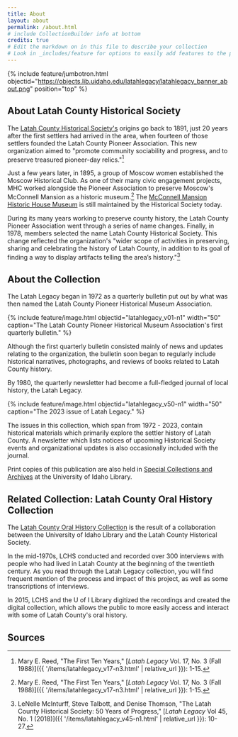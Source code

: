```yaml
---
title: About
layout: about
permalink: /about.html
# include CollectionBuilder info at bottom
credits: true
# Edit the markdown on in this file to describe your collection
# Look in _includes/feature for options to easily add features to the page
---
```


{% include feature/jumbotron.html objectid="https://objects.lib.uidaho.edu/latahlegacy/latahlegacy_banner_about.png" position="top" %} 

## About Latah County Historical Society

The [Latah County Historical Society's](https://www.latahcountyhistoricalsociety.org/) origins go back to 1891, just 20 years after the first settlers had arrived in the area, when fourteen of those settlers founded the Latah County Pioneer Association. This new organization aimed to "promote community sociability and progress, and to preserve treasured pioneer-day relics."[^1]

Just a few years later, in 1895, a group of Moscow women established the Moscow Historical Club. As one of their many civic engagement projects, MHC worked alongside the Pioneer Association to preserve Moscow's McConnell Mansion as a historic museum.[^1] The [McConnell Mansion Historic House Museum](https://www.latahcountyhistoricalsociety.org/museum) is still maintained by the Historical Society today. 

During its many years working to preserve county history, the Latah County Pioneer Association went through a series of name changes. Finally, in 1978, members selected the name Latah County Historical Society. This change reflected the organization's "wider scope of activities in preserving, sharing and celebrating the history of Latah County, in addition to its goal of finding a way to display artifacts telling the area’s history."[^2]

## About the Collection

The Latah Legacy began in 1972 as a quarterly bulletin put out by what was then named the Latah County Pioneer Historical Museum Association. 

{% include feature/image.html objectid="latahlegacy_v01-n1" width="50" caption="The Latah County Pioneer Historical Museum Association's first quarterly bulletin." %}

Although the first quarterly bulletin consisted mainly of news and updates relating to the organization, the bulletin soon began to regularly include historical narratives, photographs, and reviews of books related to Latah County history. 

By 1980, the quarterly newsletter had become a full-fledged journal of local history, the Latah Legacy. 

{% include feature/image.html objectid="latahlegacy_v50-n1" width="50" caption="The 2023 issue of Latah Legacy." %}

The issues in this collection, which span from 1972 - 2023, contain historical materials which primarily explore the settler history of Latah County. A newsletter which lists notices of upcoming Historical Society events and organizational updates is also occasionally included with the journal.

Print copies of this publication are also held in [Special Collections and Archives](https://www.lib.uidaho.edu/special-collections/) at the University of Idaho Library.

## Related Collection: Latah County Oral History Collection

The [Latah County Oral History Collection](https://www.lib.uidaho.edu/digital/lcoh/) is the result of a collaboration between the University of Idaho Library and the Latah County Historical Society. 

In the mid-1970s, LCHS conducted and recorded over 300 interviews with people who had lived in Latah County at the beginning of the twentieth century. As you read through the Latah Legacy collection, you will find frequent mention of the process and impact of this project, as well as some transcriptions of interviews. 

In 2015, LCHS and the U of I Library digitized the recordings and created the digital collection, which allows the public to more easily access and interact with some of Latah County's oral history.

## Sources

[^1]: Mary E. Reed, "The First Ten Years," [*Latah Legacy* Vol. 17, No. 3 (Fall 1988)]({{ '/items/latahlegacy_v17-n3.html' | relative_url }}): 1-15.
[^2]: LeNelle McInturff, Steve Talbott, and Denise Thomson, "The Latah County Historical Society: 50 Years of Progress," [*Latah Legacy* Vol 45, No. 1 (2018)]({{ '/items/latahlegacy_v45-n1.html' | relative_url }}): 10-27.

